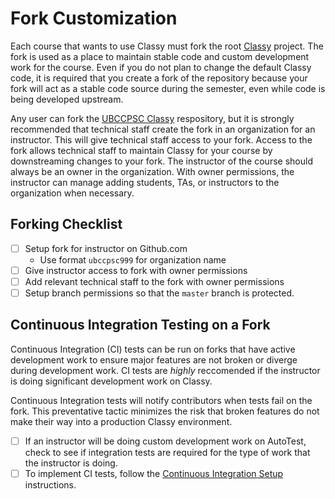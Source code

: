 # Fork Customization

Each course that wants to use Classy must fork the root [Classy](https://github.com/ubccpsc/classy) project. The fork is used as a place to maintain stable code and custom development work for the course. Even if you do not plan to change the default Classy code, it is required that you create a fork of the repository because your fork will act as a stable code source during the semester, even while code is being developed upstream.

Any user can fork the [UBCCPSC Classy](https://github.com/ubccpsc/classy) respository, but it is strongly recommended that technical staff create the fork in an organization for an instructor. This will give technical staff access to your fork. Access to the fork allows technical staff to maintain Classy for your course by downstreaming changes to your fork. The instructor of the course should always be an owner in the organization. With owner permissions, the instructor can manage adding students, TAs, or instructors to the organization when necessary.

## Forking Checklist

- [ ] Setup fork for instructor on Github.com
  - Use format `ubccpsc999` for organization name
- [ ] Give instructor access to fork with owner permissions
- [ ] Add relevant technical staff to the fork with owner permissions
- [ ] Setup branch permissions so that the `master` branch is protected.

## Continuous Integration Testing on a Fork

Continuous Integration (CI) tests can be run on forks that have active development work to ensure major features are not broken or diverge during development work. CI tests are *highly* reccomended if the instructor is doing significant development work on Classy.

Continuous Integration tests will notify contributors when tests fail on the fork. This preventative tactic minimizes the risk that broken features do not make their way into a production Classy environment.

- [ ] If an instructor will be doing custom development work on AutoTest, check to see if integration tests are required for the type of work that the instructor is doing.
- [ ] To implement CI tests, follow the [Continuous Integration Setup](/docs/developer/continuousintegration.md) instructions.
